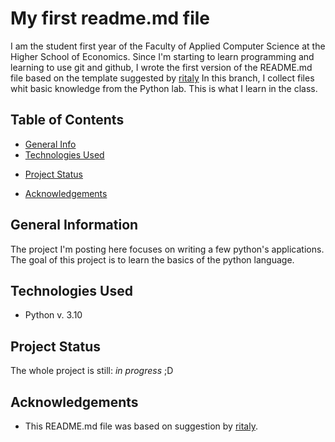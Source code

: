 # My first readme.md file
I am the student first year of the Faculty of Applied Computer Science at the Higher School of Economics. 
Since I'm starting to learn programming and learning to use git and github, I wrote the first version of the README.md file based on the template suggested by [ritaly](https://github.com/ritaly)
In this branch, I collect files whit basic knowledge from the Python lab. This is what I learn in the class.

## Table of Contents
* [General Info](#general-information)
* [Technologies Used](#technologies-used)
<!-- * [Features](#features)
* [Screenshots](#screenshots)
* [Setup](#setup)
* [Usage](#usage) -->
* [Project Status](#project-status)
<!-- * [Room for Improvement](#room-for-improvement) -->
* [Acknowledgements](#acknowledgements)
<!-- * [Contact](#contact)
* [License](#license) -->


## General Information
The project I'm posting here focuses on writing a few python's applications. 
The goal of this project is to learn the basics of the python language.
<!-- You don't have to answer all the questions - just the ones relevant to your project. -->


## Technologies Used
- Python v. 3.10

<!--
## Features
List the ready features here:
- Awesome feature 1
- Awesome feature 2
- Awesome feature 3


## Screenshots
![Example screenshot](./img/screenshot.png)
<!-- If you have screenshots you'd like to share, include them here. ->


## Setup
What are the project requirements/dependencies? Where are they listed? A requirements.txt or a Pipfile.lock file perhaps? Where is it located?

Proceed to describe how to install / setup one's local environment / get started with the project.


## Usage
How does one go about using it?
Provide various use cases and code examples here.

`write-your-code-here`
-->

## Project Status
The whole project is still: _in progress_ ;D
<!-- / _complete_ / _no longer being worked on_. If you are no longer working on it, provide reasons why.

<!--
## Room for Improvement
Include areas you believe need improvement / could be improved. Also add TODOs for future development.

Room for improvement:
- Improvement to be done 1
- Improvement to be done 2

To do:
- Feature to be added 1
- Feature to be added 2
-->

## Acknowledgements
- This README.md file was based on suggestion by [ritaly](https://github.com/ritaly).

<!--
## Contact
Created by [@flynerdpl](https://www.flynerd.pl/) - feel free to contact me!


<!-- Optional -->
<!-- ## License -->
<!-- This project is open source and available under the [... License](). -->

<!-- You don't have to include all sections - just the one's relevant to your project -->
